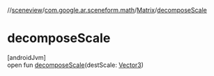 //[sceneview](../../../index.md)/[com.google.ar.sceneform.math](../index.md)/[Matrix](index.md)/[decomposeScale](decompose-scale.md)

# decomposeScale

[androidJvm]\
open fun [decomposeScale](decompose-scale.md)(destScale: [Vector3](../-vector3/index.md))
